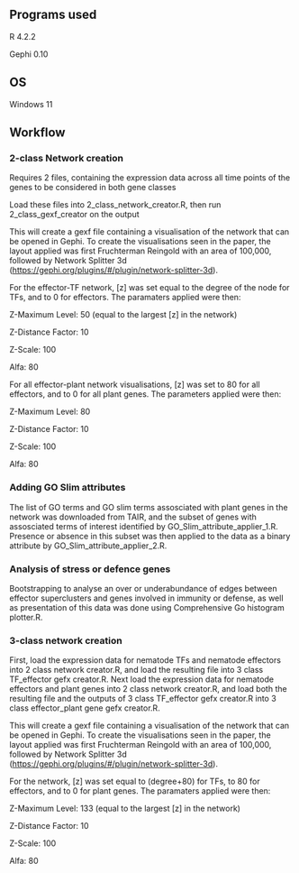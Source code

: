 
## Programs used
R 4.2.2

Gephi 0.10

## OS
Windows 11

## Workflow
### 2-class Network creation
Requires 2 files, containing the expression data across all time points of the genes to be considered in both gene classes

Load these files into 2_class_network_creator.R, then run 2_class_gexf_creator on the output

This will create a gexf file containing a visualisation of the network that can be opened in Gephi. To create the visualisations seen in the paper, the layout applied was first Fruchterman Reingold with an area of 100,000, followed by Network Splitter 3d (https://gephi.org/plugins/#/plugin/network-splitter-3d). 

For the effector-TF network, [z] was set equal to the degree of the node for TFs, and to 0 for effectors. 
The paramaters applied were then:

Z-Maximum Level: 50 (equal to the largest [z] in the network)

Z-Distance Factor: 10

Z-Scale: 100

Alfa: 80

For all effector-plant network visualisations, [z] was set to 80 for all effectors, and to 0 for all plant genes. 
The parameters applied were then:

Z-Maximum Level: 80

Z-Distance Factor: 10

Z-Scale: 100

Alfa: 80

### Adding GO Slim attributes
The list of GO terms and GO slim terms assosciated with plant genes in the network was downloaded from TAIR, and the subset of genes with assosciated terms of interest identified by GO_Slim_attribute_applier_1.R. Presence or absence in this subset was then applied to the data as a binary attribute by GO_Slim_attribute_applier_2.R. 

### Analysis of stress or defence genes
Bootstrapping to analyse an over or underabundance of edges between effector superclusters and genes involved in immunity or defense, as well as presentation of this data was done using Comprehensive Go histogram plotter.R. 

### 3-class network creation
First, load the expression data for nematode TFs and nematode effectors into 2 class network creator.R, and load the resulting file into 3 class TF_effector gefx creator.R.
Next load the expression data for nematode effectors and plant genes into 2 class network creator.R, and load both the resulting file and the outputs of 3 class TF_effector gefx creator.R into 3 class effector_plant gene gefx creator.R.

This will create a gexf file containing a visualisation of the network that can be opened in Gephi. To create the visualisations seen in the paper, the layout applied was first Fruchterman Reingold with an area of 100,000, followed by Network Splitter 3d (https://gephi.org/plugins/#/plugin/network-splitter-3d). 

For the network, [z] was set equal to (degree+80) for TFs, to 80 for effectors, and to 0 for plant genes. 
The paramaters applied were then:

Z-Maximum Level: 133 (equal to the largest [z] in the network)

Z-Distance Factor: 10

Z-Scale: 100

Alfa: 80


